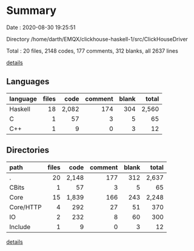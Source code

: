 # Summary

Date : 2020-08-30 19:25:51

Directory /home/darth/EMQX/clickhouse-haskell-1/src/ClickHouseDriver

Total : 20 files,  2148 codes, 177 comments, 312 blanks, all 2637 lines

[details](details.md)

## Languages
| language | files | code | comment | blank | total |
| :--- | ---: | ---: | ---: | ---: | ---: |
| Haskell | 18 | 2,082 | 174 | 304 | 2,560 |
| C | 1 | 57 | 3 | 5 | 65 |
| C++ | 1 | 9 | 0 | 3 | 12 |

## Directories
| path | files | code | comment | blank | total |
| :--- | ---: | ---: | ---: | ---: | ---: |
| . | 20 | 2,148 | 177 | 312 | 2,637 |
| CBits | 1 | 57 | 3 | 5 | 65 |
| Core | 15 | 1,839 | 166 | 243 | 2,248 |
| Core/HTTP | 4 | 292 | 27 | 51 | 370 |
| IO | 2 | 232 | 8 | 60 | 300 |
| Include | 1 | 9 | 0 | 3 | 12 |

[details](details.md)